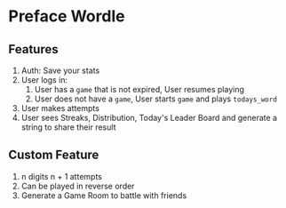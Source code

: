 # Preface Wordle

## Features

1. Auth: Save your stats
2. User logs in:
    1. User has a `game` that is not expired, User resumes playing
    2. User does not have a `game`, User starts `game` and plays `todays_word`
3. User makes attempts
4. User sees Streaks, Distribution, Today's Leader Board and generate a string to share their result

## Custom Feature

1. n digits n + 1 attempts
2. Can be played in reverse order
3. Generate a Game Room to battle with friends
